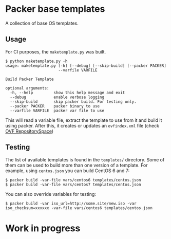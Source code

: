 # Packer base templates

A collection of base OS templates.

## Usage

For CI purposes, the `maketemplate.py` was built.

```
$ python maketemplate.py -h
usage: maketemplate.py [-h] [--debug] [--skip-build] [--packer PACKER]
                       --varfile VARFILE

Build Packer Template

optional arguments:
  -h, --help         show this help message and exit
  --debug            enable verbose logging
  --skip-build       skip packer build. For testing only.
  --packer PACKER    packer binary to use
  --varfile VARFILE  packer var file to use
```

This will read a variable file, extract the template to use from it and build it using packer. After this, it creates or updates an `ovfindex.xml` file (check [OVF RepositorySpace](http://wiki.abiquo.com/display/doc/Template+Repository+Reference#TemplateRepositoryReference-OVFIndexFile-ovfindex.xml))

## Testing

The list of available templates is found in the `templates/` directory. Some of them can be used to build more than one version of a template. For example, using `centos.json` you can build CentOS 6 and 7:

```
$ packer build -var-file vars/centos6 templates/centos.json
$ packer build -var-file vars/centos7 templates/centos.json
```

You can also override variables for testing:

```
$ packer build -var iso_url=http://some.site/new.iso -var iso_checksum=xxxxxx -var-file vars/centos6 templates/centos.json
```

# Work in progress

